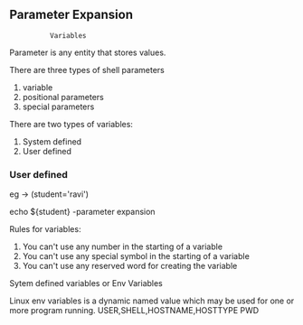 ## Parameter Expansion
              Variables
  Parameter is any entity that stores values.
  
  There are three types of shell parameters
  1) variable
  2) positional parameters
  3) special parameters

There are two types of variables:
1) System defined
2) User defined
### User defined 
eg -> (student='ravi')

echo ${student} -parameter expansion

Rules for variables:
1) You can't use any number in the starting of a variable
2) You can't use any special symbol in the starting of a variable
3) You can't use any reserved word for creating the variable

Sytem defined variables or Env Variables

 Linux env variables is a dynamic named value which may be used for one or more program
 running.
  USER,SHELL,HOSTNAME,HOSTTYPE PWD
